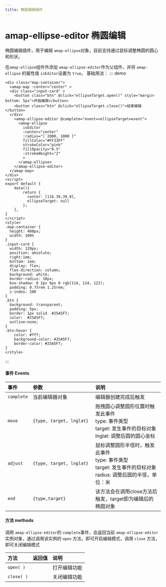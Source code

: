 ```yaml
---
title: 椭圆编辑插件
---
```

# amap-ellipse-editor 椭圆编辑
椭圆编辑插件，用于编辑 `amap-ellipse`对象，目前支持通过鼠标调整椭圆的圆心和形状。

在`amap-ellipse`组件外添加 `amap-ellipse-editor`作为父组件，并将 `amap-ellipse` 的属性值  `isEditor`设置为 `true`。
基础用法：
::: demo
```vue
<div class="map-container">
  <amap-map :center="center" >
  <div class="input-card" >
    <button class="btn" @click="ellipseTarget.open()" style="margin-bottom: 5px">开始编辑</button> 
    <button class="btn" @click="ellipseTarget.close()">结束编辑</button> 
  </div>
    <amap-ellipse-editor @complete="event=>ellipseTarget=event">
      <amap-ellipse
        isEditor
        :center="center"
        :radius="[ 2000, 1000 ]"
        fillColor="#FF33FF"
        strokeColor="pink"
        fillOpacity="0.5"
        :strokeWeight="2"
        >
      </amap-ellipse>
    </amap-ellipse-editor>
  </amap-map>
</div>
<script>
export default {
    data(){
        return {
          center: [116.39,39.9],
          ellipseTarget: null
        };
    },
}
</script>
<style>
.map-container {
  height: 400px;
  width: 100%
}
.input-card {
  width: 120px; 
  position: absolute; 
  right:1em;
  bottom: 1em;
  display: flex;
  flex-direction: column;
  background: white;
  border-radius: 10px;
  box-shadow: 0 2px 6px 0 rgb(114, 124, 122);
  padding: 0.75rem 1.25rem;
  z-index: 200
}
.btn {
  background: transparent;
  padding: 5px;
  border: 1px solid  #25A5F7;
  color:  #25A5F7;
  outline:none;
}
.btn:hover {
    color: #fff;
    background-color: #25A5F7;
    border-color: #25A5F7;
}
</style>
```
:::

#### 事件 Events
| 事件         | 参数                                                         | 说明                                                         |
| :----------- | :----------------------------------------------------------- | :----------------------------------------------------------- |
| `complete`    | 当前编辑器对象 <img width=200/> | 编辑器创建完成后触发 |
| `move`    | `{type, target, lnglat}`| 	拖拽圆心调整圆形位置时触发此事件<br>  type: 事件类型<br>  target: 发生事件的目标对象<br>   lnglat: 调整后圆的圆心坐标 |
| `adjust`     | `{type, target, lnglat}` | 鼠标调整圆形半径时，触发此事件<br>   type: 事件类型<br>  target: 发生事件的目标对象<br>   radius: 调整后圆的半径，单位：米   |
| `end`        | `{type,target}`                                              | 该方法会在调用close方法后触发，target即为编辑后的椭圆对象 |

#### 方法 methods

调用 `amap-ellipse-editor`的 `complete`事件，会返回当前 `amap-ellipse-editor` 实例对象，通过调用该实例的 `open` 方法，即可开启编辑模式，调用 `close` 方法，即可关闭编辑模式

| 方法       | 返回值 | 说明                                                         |
| :--------- | :----- | :----------------------------------------------------------- |
| `open( )`   |      | 打开编辑功能 |
| `close( )` |        | 关闭编辑功能                                                 |

